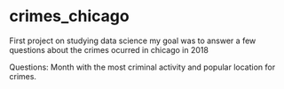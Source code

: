 # crimes_chicago

First project on studying data science
my goal was to answer a few questions about the crimes ocurred in chicago in 2018

Questions:
Month with the most criminal activity and popular location for crimes. 
